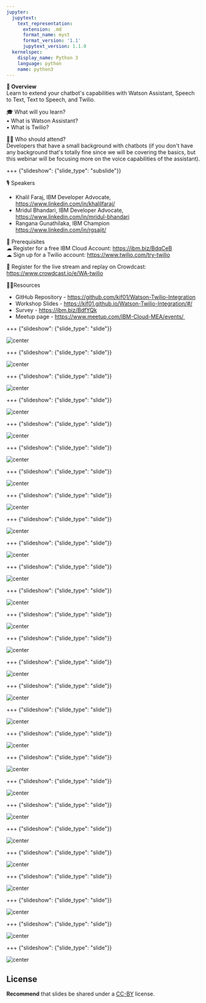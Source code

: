 ```yaml
---
jupyter:
  jupytext:
    text_representation:
      extension: .md
      format_name: myst
      format_version: '1.1'
      jupytext_version: 1.1.0
  kernelspec:
    display_name: Python 3
    language: python
    name: python3
---
```

<!-- 
+++ {"slideshow": {"slide_type": "slide"}}

# Tutorial slides

- Slides are optional (e.g., you may not use them if your presentation is via live coding).
- If the pre-recorded presentations will use slides, we request that you deposit the slides in this folder.

+++ {"slideshow": {"slide_type": "slide"}}

## Use text-based source

- We ask that you use text-based formats for your slides, e.g., markdown 
- This markdown file is an example source for slides using `nbconvert` and Reveal. See the GitHub action '.github/workflows/slides.yml' in this repo so see how this markdown file is converted to a HTML slide show and published on GitHub Pages - https://fawazsiddiqi.github.io/slides_to_pages

+++ {"slideshow": {"slide_type": "subslide"}}

## An example sub-slide

- Another option: you can write your slide content using markdown and use an app for slide design, like [Deckset](https://www.deckset.com) or similar.

+++ {"slideshow": {"slide_type": "slide"}}

## Naming convention and file list

- Use a **naming convention** where each file name starts with a number, reflecting the order of use in the presentation of the tutorial.
- List your slide files in a markdown, with a brief description.


+++ {"slideshow": {"slide_type": "slide"}} 
-->


**🌟 Overview** <br />
Learn to extend your chatbot's capabilities with Watson Assistant, Speech to Text, Text to Speech, and Twilio.

🎓 What will you learn? <br />
• What is Watson Assistant? <br />
• What is Twilio? <br />

👩‍💻 Who should attend? <br />
Developers that have a small background with chatbots (if you don't have any background that's totally fine since we will be covering the basics, but this webinar will be focusing more on the voice capabilities of the assistant).

+++ {"slideshow": {"slide_type": "subslide"}}

🎙️ Speakers <br />
- Khalil Faraj, IBM Developer Advocate, https://www.linkedin.com/in/khalilfaraj/
- Mridul Bhandari, IBM Developer Advocate, https://www.linkedin.com/in/mridul-bhandari
- Rangana Gunathilaka, IBM Champion https://www.linkedin.com/in/rgsajit/

🎈 Prerequisites <br />
☁ Register for a free IBM Cloud Account: https://ibm.biz/BdqCeB <br />
☁ Sign up for a Twilio account: https://www.twilio.com/try-twilio

🍉 Register for the live stream and replay on Crowdcast: <br/>
https://www.crowdcast.io/e/WA-twilio

👩‍💻Resources <br />
- GitHub Repository - https://github.com/kif01/Watson-Twilio-Integration
- Workshop Slides - https://kif01.github.io/Watson-Twilio-Integration/#/
- Survey - https://ibm.biz/BdfYQk
- Meetup page - https://www.meetup.com/IBM-Cloud-MEA/events/ 

+++ {"slideshow": {"slide_type": "slide"}}

![center](https://github.com/kif01/Watson-Twilio-Integration/blob/main/images/slide_images/Slide1.jpeg?raw=true)

+++ {"slideshow": {"slide_type": "slide"}}

![center](https://github.com/kif01/Watson-Twilio-Integration/blob/main/images/slide_images/Slide2.jpeg?raw=true)

+++ {"slideshow": {"slide_type": "slide"}}

![center](https://github.com/kif01/Watson-Twilio-Integration/blob/main/images/slide_images/Slide3.jpeg?raw=true)

+++ {"slideshow": {"slide_type": "slide"}}

![center](https://github.com/kif01/Watson-Twilio-Integration/blob/main/images/slide_images/Slide4.jpeg?raw=true)

+++ {"slideshow": {"slide_type": "slide"}}

![center](https://github.com/kif01/Watson-Twilio-Integration/blob/main/images/slide_images/Slide5.jpeg?raw=true)

+++ {"slideshow": {"slide_type": "slide"}}

![center](https://github.com/kif01/Watson-Twilio-Integration/blob/main/images/slide_images/Slide6.jpeg?raw=true)

+++ {"slideshow": {"slide_type": "slide"}}

![center](https://github.com/kif01/Watson-Twilio-Integration/blob/main/images/slide_images/Slide7.jpeg?raw=true)

+++ {"slideshow": {"slide_type": "slide"}}

![center](https://github.com/kif01/Watson-Twilio-Integration/blob/main/images/slide_images/Slide8.jpeg?raw=true)

+++ {"slideshow": {"slide_type": "slide"}}

![center](https://github.com/kif01/Watson-Twilio-Integration/blob/main/images/slide_images/Slide9.jpeg?raw=true)

+++ {"slideshow": {"slide_type": "slide"}}

![center](https://github.com/kif01/Watson-Twilio-Integration/blob/main/images/slide_images/Slide10.jpeg?raw=true)

+++ {"slideshow": {"slide_type": "slide"}}

![center](https://github.com/kif01/Watson-Twilio-Integration/blob/main/images/slide_images/Slide11.jpeg?raw=true)

+++ {"slideshow": {"slide_type": "slide"}}

![center](https://github.com/kif01/Watson-Twilio-Integration/blob/main/images/slide_images/Slide12.jpeg?raw=true)

+++ {"slideshow": {"slide_type": "slide"}}

![center](https://github.com/kif01/Watson-Twilio-Integration/blob/main/images/slide_images/Slide13.jpeg?raw=true)

+++ {"slideshow": {"slide_type": "slide"}}

![center](https://github.com/kif01/Watson-Twilio-Integration/blob/main/images/slide_images/Slide14.jpeg?raw=true)

+++ {"slideshow": {"slide_type": "slide"}}

![center](https://github.com/kif01/Watson-Twilio-Integration/blob/main/images/slide_images/Slide15.jpeg?raw=true)

+++ {"slideshow": {"slide_type": "slide"}}

![center](https://github.com/kif01/Watson-Twilio-Integration/blob/main/images/slide_images/Slide16.jpeg?raw=true)

+++ {"slideshow": {"slide_type": "slide"}}

![center](https://github.com/kif01/Watson-Twilio-Integration/blob/main/images/slide_images/Slide17.jpeg?raw=true)

+++ {"slideshow": {"slide_type": "slide"}}

![center](https://github.com/kif01/Watson-Twilio-Integration/blob/main/images/slide_images/Slide18.jpeg?raw=true)

+++ {"slideshow": {"slide_type": "slide"}}

![center](https://github.com/kif01/Watson-Twilio-Integration/blob/main/images/slide_images/Slide19.jpeg?raw=true)

+++ {"slideshow": {"slide_type": "slide"}}

![center](https://github.com/kif01/Watson-Twilio-Integration/blob/main/images/slide_images/Slide20.jpeg?raw=true)

+++ {"slideshow": {"slide_type": "slide"}}

![center](https://github.com/kif01/Watson-Twilio-Integration/blob/main/images/slide_images/Slide21.jpeg?raw=true)

+++ {"slideshow": {"slide_type": "slide"}}

![center](https://github.com/kif01/Watson-Twilio-Integration/blob/main/images/slide_images/Slide22.jpeg?raw=true)

+++ {"slideshow": {"slide_type": "slide"}}

![center](https://github.com/kif01/Watson-Twilio-Integration/blob/main/images/slide_images/Slide23.jpeg?raw=true)

+++ {"slideshow": {"slide_type": "slide"}}

![center](https://github.com/kif01/Watson-Twilio-Integration/blob/main/images/slide_images/Slide24.jpeg?raw=true)

+++ {"slideshow": {"slide_type": "slide"}}

![center](https://github.com/kif01/Watson-Twilio-Integration/blob/main/images/slide_images/Slide25.jpeg?raw=true)

+++ {"slideshow": {"slide_type": "slide"}}

![center](https://github.com/kif01/Watson-Twilio-Integration/blob/main/images/slide_images/Slide26.jpeg?raw=true)

+++ {"slideshow": {"slide_type": "slide"}}

![center](https://github.com/kif01/Watson-Twilio-Integration/blob/main/images/slide_images/Slide27.jpeg?raw=true)

## License

**Recommend** that slides be shared under a [CC-BY](https://creativecommons.org/licenses/by/4.0/) license.
